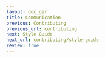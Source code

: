 ```yaml
---
layout: doc_ger
title: Communication
previous: Contributing
previous_url: contributing
next: Style Guide
next_url: contributing/style-guide
review: true
---
```

